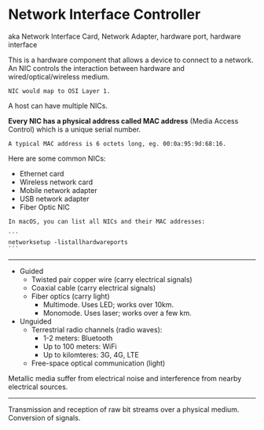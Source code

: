 # Network Interface Controller

aka Network Interface Card, Network Adapter, hardware port, hardware interface

This is a hardware component that allows a device to connect to a network. An NIC controls the interaction between hardware and wired/optical/wireless medium.

~~~admonish info title="OSI model"
NIC would map to OSI Layer 1.
~~~

A host can have multiple NICs.

**Every NIC has a physical address called MAC address** (Media Access Control) which is a unique serial number. 

~~~admonish note
A typical MAC address is 6 octets long, eg. 00:0a:95:9d:68:16.
~~~

Here are some common NICs:
* Ethernet card
* Wireless network card
* Mobile network adapter
* USB network adapter
* Fiber Optic NIC

~~~admonish tip
In macOS, you can list all NICs and their MAC addresses:

```
networksetup -listallhardwareports
```
~~~

---

- Guided
    - Twisted pair copper wire (carry electrical signals)
    - Coaxial cable (carry electrical signals)
    - Fiber optics (carry light)
        - Multimode. Uses LED; works over 10km.
        - Monomode. Uses laser; works over a few km.
- Unguided
    - Terrestrial radio channels (radio waves):
        - 1-2 meters: Bluetooth
        - Up to 100 meters: WiFi
        - Up to kilomteres: 3G, 4G, LTE
    - Free-space optical communication (light)

Metallic media suffer from electrical noise and interference from nearby electrical sources.

---

Transmission and reception of raw bit streams over a physical medium. Conversion of signals.
